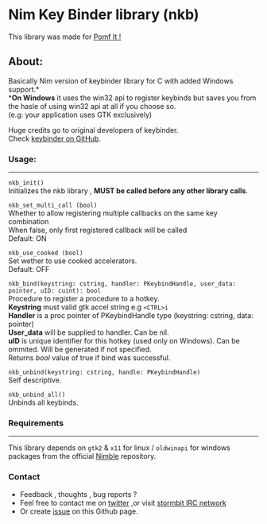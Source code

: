 # Nim Key Binder library (nkb)
This library was made for [Pomf It !](https://github.com/Senketsu/pomfit)

## About:
Basically Nim version of keybinder library for C with added Windows support.*  
***On Windows** it uses the win32 api to register keybinds but saves you from the hasle of using win32 api at all if you choose so.  
(e.g: your application uses GTK exclusively)

Huge credits go to original developers of keybinder.  
Check [keybinder on GitHub](https://github.com/engla/keybinder).

### Usage:
------------------------
`nkb_init()`  
  Initializes the nkb library , **MUST be called before any other library calls**.

`nkb_set_multi_call (bool)`  
  Whether to allow registering multiple callbacks on the same key combination  
  When false, only first registered callback will be called  
  Default: ON  

`nkb_use_cooked (bool)`  
  Set wether to use cooked accelerators.  
  Default: OFF  

`nkb_bind(keystring: cstring, handler: PKeybindHandle, user_data: pointer, uID: cuint): bool`  
  Procedure to register a procedure to a hotkey.  
  **Keystring** must valid gtk accel string e.g `<CTRL>i`  
  **Handler** is a proc pointer of PKeybindHandle type (keystring: cstring, data: pointer)  
  **User_data** will be supplied to handler. Can be nil.  
  **uID** is unique identifier for this hotkey (used only on Windows). Can be ommited. Will be generated if not specified.  
  Returns *bool* value of true if bind was successful.

`nkb_unbind(keystring: cstring, handle: PKeybindHandle)`  
  Self descriptive.

`nkb_unbind_all()`  
  Unbinds all keybinds.  

### Requirements
------------------------
This library depends on `gtk2` & `x11` for linux / `oldwinapi` for windows  
packages from the official [Nimble](https://github.com/nim-lang/nimble) repository.

### Contact
* Feedback , thoughts , bug reports ?
* Feel free to contact me on [twitter](https://twitter.com/Senketsu_Dev) ,or visit [stormbit IRC network](https://kiwiirc.com/client/irc.stormbit.net/?nick=Guest|?#Senketsu)
* Or create [issue](https://github.com/Senketsu/nkb/issues) on this Github page.

